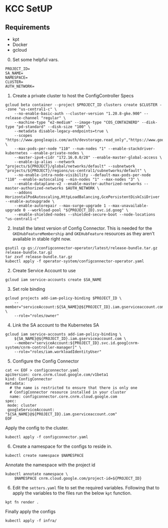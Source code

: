 # KCC SetUP

## Requirements
- kpt
- Docker
- gcloud

0. Set some helpful vars.

```
PROJECT_ID=
SA_NAME=
NAMESPACE=
CLUSTER=
AUTH_NETWORK=
```

1. Create a private cluster to host the ConfigController Specs

```
gcloud beta container --project $PROJECT_ID clusters create $CLUSTER --zone "us-central1-c" \
    --no-enable-basic-auth --cluster-version "1.20.8-gke.900" --release-channel "regular" \
    --machine-type "e2-medium" --image-type "COS_CONTAINERD" --disk-type "pd-standard" --disk-size "100" \
    --metadata disable-legacy-endpoints=true \
    --scopes "https://www.googleapis.com/auth/devstorage.read_only","https://www.googleapis.com/auth/logging.write","https://www.googleapis.com/auth/monitoring","https://www.googleapis.com/auth/servicecontrol","https://www.googleapis.com/auth/service.management.readonly","https://www.googleapis.com/auth/trace.append" \
    --max-pods-per-node "110" --num-nodes "1" --enable-stackdriver-kubernetes --enable-private-nodes \
    --master-ipv4-cidr "172.16.0.0/28" --enable-master-global-access \
    --enable-ip-alias --network "projects/${PROJECT}/global/networks/default" --subnetwork "projects/${PROJECT}/regions/us-central1/subnetworks/default" \
    --no-enable-intra-node-visibility --default-max-pods-per-node "110" --enable-autoscaling --min-nodes "1" --max-nodes "3" \
    --enable-dataplane-v2 --enable-master-authorized-networks --master-authorized-networks $AUTH_NETWORK \
    --addons HorizontalPodAutoscaling,HttpLoadBalancing,GcePersistentDiskCsiDriver --enable-autoupgrade \
    --enable-autorepair --max-surge-upgrade 1 --max-unavailable-upgrade 0 --workload-pool "${PROJECT_ID}.svc.id.goog" \
    --enable-shielded-nodes --shielded-secure-boot --node-locations "us-central1-c"
```

2. Install the latest version of Config Connector. This is needed for the `GKEHubFeatureMembership` and `GKEHubFeature` resources as they aren't available in stable right now.

```
gsutil cp gs://configconnector-operator/latest/release-bundle.tar.gz release-bundle.tar.gz
tar zxvf release-bundle.tar.gz
kubectl apply -f operator-system/configconnector-operator.yaml
```

2. Create Service Account to use

```
gcloud iam service-accounts create $SA_NAME
```

3. Set role binding

```
gcloud projects add-iam-policy-binding $PROJECT_ID \
    --member="serviceAccount:${SA_NAME}@${PROJECT_ID}.iam.gserviceaccount.com" \
    --role="roles/owner"
```

4. Link the SA account to the Kubernetes SA
```
gcloud iam service-accounts add-iam-policy-binding \
    ${SA_NAME}@${PROJECT_ID}.iam.gserviceaccount.com \
    --member="serviceAccount:${PROJECT_ID}.svc.id.goog[cnrm-system/cnrm-controller-manager]" \
    --role="roles/iam.workloadIdentityUser"
```

5. Configure the Config Connector

```
cat << EOF > configconnector.yaml
apiVersion: core.cnrm.cloud.google.com/v1beta1
kind: ConfigConnector
metadata:
  # the name is restricted to ensure that there is only one
  # ConfigConnector resource installed in your cluster
  name: configconnector.core.cnrm.cloud.google.com
spec:
 mode: cluster
 googleServiceAccount: "${SA_NAME}@${PROJECT_ID}.iam.gserviceaccount.com"
EOF
```

Apply the config to the cluster.

`kubectl apply -f configconnector.yaml`


6. Create a namespace for the configs to reside in.

```
kubectl create namespace $NAMESPACE
```

Annotate the namespace with the project id

```
kubectl annotate namespace \
    $NAMESPACE cnrm.cloud.google.com/project-id=${PROJECT_ID}
```

6. Edit the `setters.yaml` file to set the required variables. Following that to apply the variables to the files run the below `kpt` function.

```
kpt fn render .
```

Finally apply the configs

```
kubectl apply -f infra/
```